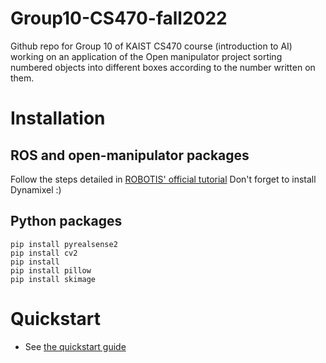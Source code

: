# Group10-CS470-fall2022
Github repo for Group 10 of KAIST CS470 course (introduction to AI) working on an application of the Open manipulator project sorting numbered objects into different boxes according to the number written on them.
 
 
 # Installation
 
 ## ROS and open-manipulator packages
 Follow the steps detailed in [ROBOTIS' official tutorial]()
 Don't forget to install Dynamixel :)
 
 ## Python packages
 ```
 pip install pyrealsense2
 pip install cv2
 pip install 
 pip install pillow
 pip install skimage
 ```
 
 # Quickstart
 * See [the quickstart guide](https://github.com/a-laborie/Group10-CS470-fall2022/blob/main/open-manipulator-quickstart.md)
